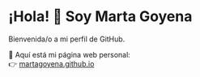 # ¡Hola! 👋 Soy Marta Goyena

Bienvenida/o a mi perfil de GitHub.  

🚀 Aquí está mi página web personal:  
👉 [martagoyena.github.io](https://martagoyena.github.io/)
